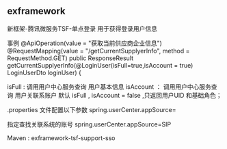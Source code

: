 ## exframework

新框架-腾讯微服务TSF-单点登录
用于获得登录用户信息

事例
 @ApiOperation(value = "获取当前供应商企业信息")
 @RequestMapping(value = "/getCurrentSupplyerInfo", method = RequestMethod.GET)
 public ResponseResult getCurrentSupplyerInfo(@LoginUser(isFull=true,isAccount = true) LoginUserDto loginUser) {

isFull : 调用用户中心服务查询 用户基本信息
isAccount ：  调用用户中心服务查询 用户关联系账户
默认  isFull , isAccount  = false ,只返回用户UID 和基础角色；


.properties 文件配置以下参数
spring.userCenter.appSource=

指定查找关联系统的账号
spring.userCenter.appSource=SIP


Maven : exframework-tsf-support-sso